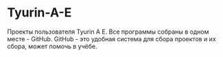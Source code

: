 # Tyurin-A-E
Проекты пользователя Tyurin A E. Все программы собраны в одном месте - GitHub.
GitHub - это удобная система для сбора проектов и их сбора, может помочь в учёбе.
